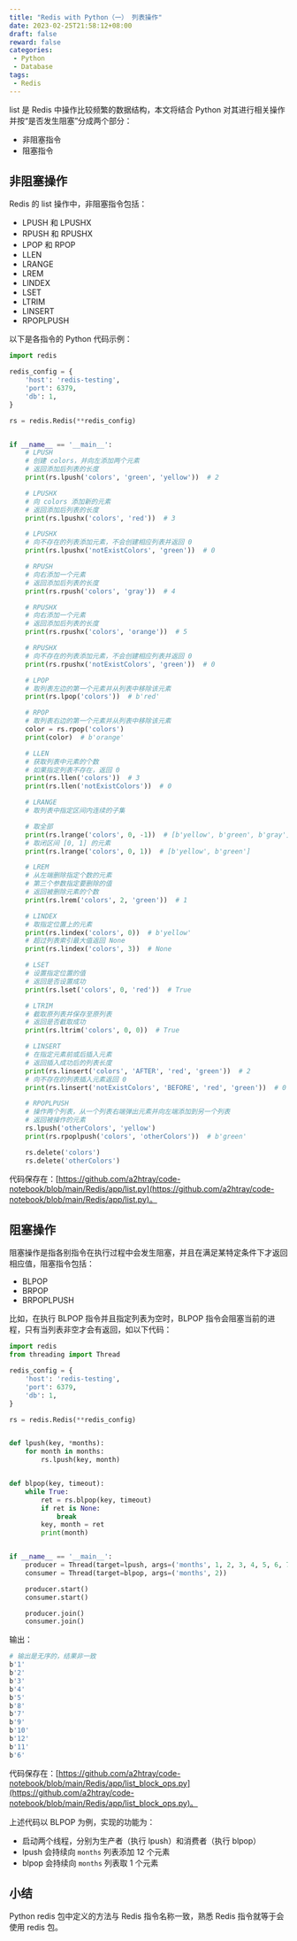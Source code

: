 ```yaml
---
title: "Redis with Python（一） 列表操作"
date: 2023-02-25T21:58:12+08:00
draft: false
reward: false
categories:
 - Python
 - Database
tags:
 - Redis
---
```


list 是 Redis 中操作比较频繁的数据结构，本文将结合 Python 对其进行相关操作并按“是否发生阻塞”分成两个部分：

* 非阻塞指令
* 阻塞指令

<!--more-->

## 非阻塞操作

Redis 的 list 操作中，非阻塞指令包括：

* LPUSH 和 LPUSHX
* RPUSH 和 RPUSHX
* LPOP 和 RPOP
* LLEN
* LRANGE
* LREM
* LINDEX
* LSET
* LTRIM
* LINSERT
* RPOPLPUSH

以下是各指令的 Python 代码示例：

```python
import redis

redis_config = {
    'host': 'redis-testing',
    'port': 6379,
    'db': 1,
}

rs = redis.Redis(**redis_config)


if __name__ == '__main__':
    # LPUSH
    # 创建 colors，并向左添加两个元素
    # 返回添加后列表的长度
    print(rs.lpush('colors', 'green', 'yellow'))  # 2

    # LPUSHX
    # 向 colors 添加新的元素
    # 返回添加后列表的长度
    print(rs.lpushx('colors', 'red'))  # 3

    # LPUSHX
    # 向不存在的列表添加元素，不会创建相应列表并返回 0
    print(rs.lpushx('notExistColors', 'green'))  # 0

    # RPUSH
    # 向右添加一个元素
    # 返回添加后列表的长度
    print(rs.rpush('colors', 'gray'))  # 4

    # RPUSHX
    # 向右添加一个元素
    # 返回添加后列表的长度
    print(rs.rpushx('colors', 'orange'))  # 5

    # RPUSHX
    # 向不存在的列表添加元素，不会创建相应列表并返回 0
    print(rs.rpushx('notExistColors', 'green'))  # 0

    # LPOP
    # 取列表左边的第一个元素并从列表中移除该元素
    print(rs.lpop('colors'))  # b'red'

    # RPOP
    # 取列表右边的第一个元素并从列表中移除该元素
    color = rs.rpop('colors')
    print(color)  # b'orange'

    # LLEN
    # 获取列表中元素的个数
    # 如果指定列表不存在，返回 0
    print(rs.llen('colors'))  # 3
    print(rs.llen('notExistColors'))  # 0

    # LRANGE
    # 取列表中指定区间内连续的子集

    # 取全部
    print(rs.lrange('colors', 0, -1))  # [b'yellow', b'green', b'gray']
    # 取闭区间 [0, 1] 的元素
    print(rs.lrange('colors', 0, 1))  # [b'yellow', b'green']

    # LREM
    # 从左端删除指定个数的元素
    # 第三个参数指定要删除的值
    # 返回被删除元素的个数
    print(rs.lrem('colors', 2, 'green'))  # 1

    # LINDEX
    # 取指定位置上的元素
    print(rs.lindex('colors', 0))  # b'yellow'
    # 超过列表索引最大值返回 None
    print(rs.lindex('colors', 3))  # None

    # LSET
    # 设置指定位置的值
    # 返回是否设置成功
    print(rs.lset('colors', 0, 'red'))  # True

    # LTRIM
    # 截取原列表并保存至原列表
    # 返回是否截取成功
    print(rs.ltrim('colors', 0, 0))  # True

    # LINSERT
    # 在指定元素前或后插入元素
    # 返回插入成功后的列表长度
    print(rs.linsert('colors', 'AFTER', 'red', 'green'))  # 2
    # 向不存在的列表插入元素返回 0
    print(rs.linsert('notExistColors', 'BEFORE', 'red', 'green'))  # 0

    # RPOPLPUSH
    # 操作两个列表，从一个列表右端弹出元素并向左端添加到另一个列表
    # 返回被操作的元素
    rs.lpush('otherColors', 'yellow')
    print(rs.rpoplpush('colors', 'otherColors'))  # b'green'

    rs.delete('colors')
    rs.delete('otherColors')
```

代码保存在：[https://github.com/a2htray/code-notebook/blob/main/Redis/app/list.py](https://github.com/a2htray/code-notebook/blob/main/Redis/app/list.py)。

## 阻塞操作

阻塞操作是指各别指令在执行过程中会发生阻塞，并且在满足某特定条件下才返回相应值，阻塞指令包括：

* BLPOP
* BRPOP
* BRPOPLPUSH

比如，在执行 BLPOP 指令并且指定列表为空时，BLPOP 指令会阻塞当前的进程，只有当列表非空才会有返回，如以下代码：

```python
import redis
from threading import Thread

redis_config = {
    'host': 'redis-testing',
    'port': 6379,
    'db': 1,
}

rs = redis.Redis(**redis_config)


def lpush(key, *months):
    for month in months:
        rs.lpush(key, month)


def blpop(key, timeout):
    while True:
        ret = rs.blpop(key, timeout)
        if ret is None:
            break
        key, month = ret
        print(month)


if __name__ == '__main__':
    producer = Thread(target=lpush, args=('months', 1, 2, 3, 4, 5, 6, 7, 8, 9, 10, 11, 12))
    consumer = Thread(target=blpop, args=('months', 2))

    producer.start()
    consumer.start()

    producer.join()
    consumer.join()
```

输出：

```bash
# 输出是无序的，结果非一致
b'1'
b'2'
b'3'
b'4'
b'5'
b'8'
b'7'
b'9'
b'10'
b'12'
b'11'
b'6'
```

代码保存在：[https://github.com/a2htray/code-notebook/blob/main/Redis/app/list_block_ops.py](https://github.com/a2htray/code-notebook/blob/main/Redis/app/list_block_ops.py)。

上述代码以 BLPOP 为例，实现的功能为：

* 启动两个线程，分别为生产者（执行 lpush）和消费者（执行 blpop）
* lpush 会持续向 `months` 列表添加 12 个元素
* blpop 会持续向 `months` 列表取 1 个元素

## 小结

Python redis 包中定义的方法与 Redis 指令名称一致，熟悉 Redis 指令就等于会使用 redis 包。